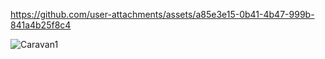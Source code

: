 

https://github.com/user-attachments/assets/a85e3e15-0b41-4b47-999b-841a4b25f8c4

![Caravan1](https://github.com/user-attachments/assets/6f21d244-e247-4c74-97ce-b85113f256bc)
